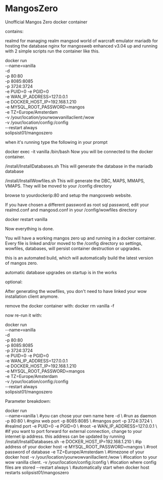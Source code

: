 # MangosZero

Unofficial Mangos Zero docker container

contains:

realmd for managing realm
mangsod world of warcraft emulator
mariadb for hosting the database
nginx for mangosweb enhanced v3.04
up and running with 2 simple scripts
run the container like this.

docker run \
--name=vanilla \
-d \
-p 80:80 \
-p 8085:8085 \
-p 3724:3724 \
-e PUID=0 -e PGID=0 \
-e WAN_IP_ADDRESS=127.0.0.1 \
-e DOCKER_HOST_IP=192.168.1.210 \
-e MYSQL_ROOT_PASSWORD=mangos \
-e TZ=Europe/Amsterdam \
-v /your/location/yourwowvanillaclient:/wow \
-v /your/location/config:/config \
--restart always \
solipsist01/mangoszero

when it's running type the following in your prompt

docker exec -it vanilla /bin/bash
Now you will be connected to the docker container.

/install/InstallDatabases.sh
This will generate the database in the mariadb database

/install/InstallWowfiles.sh
This will generate the DBC, MAPS, MMAPS, VMAPS.
They will be moved to your /config directory

browse to yourdockerip:80 and setup the mangosweb website.

If you have chosen a different password as root sql password, edit your realmd.conf and mangosd.conf in your /config/wowfiles directory

docker restart vanilla

Now everything is done.

You will have a working mangos zero up and running in a docker container.
Every file is linked and/or moved to the /config directory so settings, wowfiles, databases, will persist container destruction or upgrades.

this is an automated build, which will automatically build the latest version of mangos zero.

automatic database upgrades on startup is in the works

optional:

After generating the wowfiles, you don't need to have linked your wow installation client anymore.

remove the docker container with:
docker rm vanilla -f

now re-run it with:

docker run \
--name=vanilla \
-d \
-p 80:80 \
-p 8085:8085 \
-p 3724:3724 \
-e PUID=0 -e PGID=0 \
-e WAN_IP_ADDRESS=127.0.0.1 \
-e DOCKER_HOST_IP=192.168.1.210 \
-e MYSQL_ROOT_PASSWORD=mangos \
-e TZ=Europe/Amsterdam \
-v /your/location/config:/config \
--restart always \
solipsist01/mangoszero

Parameter breakdown:

docker run \
--name=vanilla \ #you can chose your own name here
-d \ #run as daemon
-p 80:80 \ #nginx web port
-p 8085:8085 \ #mangos port
-p 3724:3724 \ #realmd port
-e PUID=0 -e PGID=0 \ #root
-e WAN_IP_ADDRESS=127.0.0.1 \ #if you want to port forward for external connection, change to your internet ip address. this address can be updated by running /install/InstallDatabases.sh
-e DOCKER_HOST_IP=192.168.1.210 \ #ip address of your docker host
-e MYSQL_ROOT_PASSWORD=mangos \ #root password of database
-e TZ=Europe/Amsterdam \ #timezone of your docker host
-v /your/location/yourwowvanillaclient:/wow \ #location to your wow vanilla client.
-v /your/location/config:/config \ #location where config files are stored
--restart always \ #automatically start when docker host restarts
solipsist01/mangoszero
